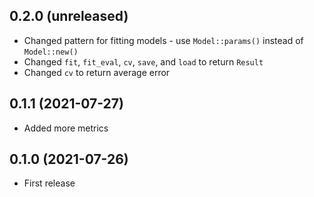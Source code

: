 ## 0.2.0 (unreleased)

- Changed pattern for fitting models - use `Model::params()` instead of `Model::new()`
- Changed `fit`, `fit_eval`, `cv`, `save`, and `load` to return `Result`
- Changed `cv` to return average error

## 0.1.1 (2021-07-27)

- Added more metrics

## 0.1.0 (2021-07-26)

- First release
